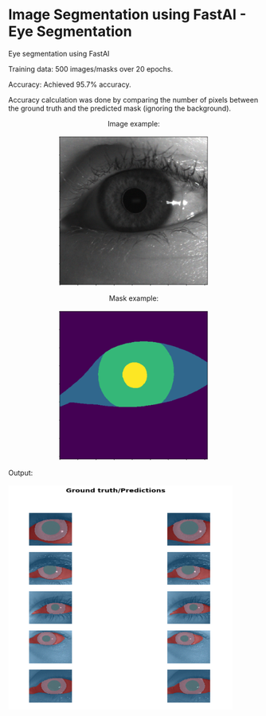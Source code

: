 # Image Segmentation using FastAI - Eye Segmentation
Eye segmentation using FastAI

Training data: 500 images/masks over 20 epochs.

Accuracy: Achieved 95.7% accuracy.

Accuracy calculation was done by comparing the number of pixels between the ground truth and the predicted mask (ignoring the background).

<p align="center">
Image example:
<br><br>
<img src="images/eye.png" height="300" width="300">
  </p>
<p align="center">
Mask example:
<br><br>
<img src="images/mask.png" height="300" width="300">
 </p
<p align="center">
Output:
<br><br>
<img src="images/output.png" height="450" width="450">
</p>
